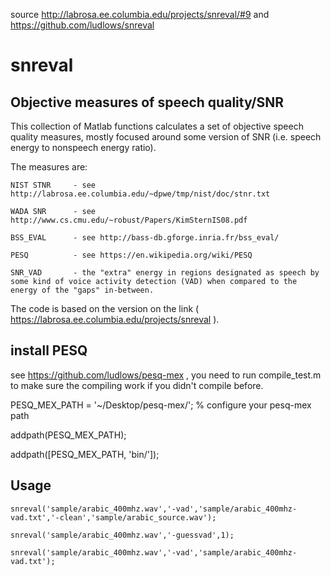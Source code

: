 source 
http://labrosa.ee.columbia.edu/projects/snreval/#9
and 
https://github.com/ludlows/snreval



# snreval

## Objective measures of speech quality/SNR

This collection of Matlab functions calculates a set of objective speech quality measures, mostly focused around some version of SNR (i.e. speech energy to nonspeech energy ratio). 

The measures are:

    NIST STNR     - see http://labrosa.ee.columbia.edu/~dpwe/tmp/nist/doc/stnr.txt 

    WADA SNR      - see http://www.cs.cmu.edu/~robust/Papers/KimSternIS08.pdf

    BSS_EVAL      - see http://bass-db.gforge.inria.fr/bss_eval/ 

    PESQ          - see https://en.wikipedia.org/wiki/PESQ  

    SNR_VAD       - the "extra" energy in regions designated as speech by some kind of voice activity detection (VAD) when compared to the energy of the "gaps" in-between.


The code is based on the version on the link ( https://labrosa.ee.columbia.edu/projects/snreval ).

## install PESQ

see https://github.com/ludlows/pesq-mex , you need to run compile_test.m to make sure the compiling work if you didn't compile before.

PESQ_MEX_PATH = '~/Desktop/pesq-mex/'; % configure your pesq-mex path

addpath(PESQ_MEX_PATH);

addpath([PESQ_MEX_PATH, 'bin/']);



## Usage

    snreval('sample/arabic_400mhz.wav','-vad','sample/arabic_400mhz-vad.txt','-clean','sample/arabic_source.wav');

    snreval('sample/arabic_400mhz.wav','-guessvad',1); 

    snreval('sample/arabic_400mhz.wav','-vad','sample/arabic_400mhz-vad.txt');






